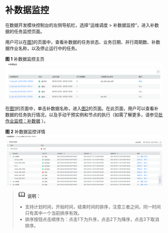 # 补数据监控<a name="dgc_01_0512"></a>

在数据开发模块控制台的左侧导航栏，选择“运维调度  \>  补数据监控“，进入补数据的任务监控页面。

用户可以在[图1](#zh-cn_topic_0143127873_fig316344214819)的页面中，查看补数据的任务状态、业务日期、并行周期数、补数据作业名称，以及停止运行中的任务。

**图 1**  补数据监控主页<a name="zh-cn_topic_0143127873_fig316344214819"></a>  
![](figures/补数据监控主页.png "补数据监控主页")

在[图1](#zh-cn_topic_0143127873_fig316344214819)的页面中，单击补数据名称，进入[图2](#zh-cn_topic_0143127873_fig1671611314100)的页面。在此页面，用户可以查看补数据的任务执行情况，以及手动干预实例和节点的执行（如需了解更多，请参见[批作业监控：补数据](批作业监控.md#zh-cn_topic_0159100548_section1819004120344)  ）。

**图 2**  补数据监控详情<a name="zh-cn_topic_0143127873_fig1671611314100"></a>  
![](figures/补数据监控详情.png "补数据监控详情")

>![](public_sys-resources/icon-note.gif) **说明：** 
>-   支持计划时间，开始时间，结束时间的排序，注意三者之间，同一时间只有其中一个当前排序有效。
>-   排序按钮点击顺序为：点击1下为升序，点击2下为降序，点击3下取消排序。

